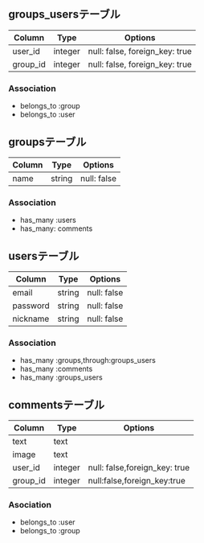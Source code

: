 
## groups_usersテーブル

|Column|Type|Options|
|------|----|-------|
|user_id|integer|null: false, foreign_key: true|
|group_id|integer|null: false, foreign_key: true|

### Association
- belongs_to :group
- belongs_to :user

## groupsテーブル

|Column|Type|Options|
|------|----|-------|
|name|string|null: false|

### Association
- has_many :users
- has_many: comments

## usersテーブル
|Column|Type|Options|
|------|----|-------|
|email|string|null: false|
|password|string|null: false|
|nickname|string|null: false|
### Association
- has_many :groups,through:groups_users
- has_many :comments
- has_many :groups_users

## commentsテーブル
|Column|Type|Options|
|------|----|-------|
|text|text|
|image|text|
|user_id|integer|null: false,foreign_key: true|
|group_id|integer|null:false,foreign_key:true|


### Asociation
- belongs_to :user
- belongs_to :group
